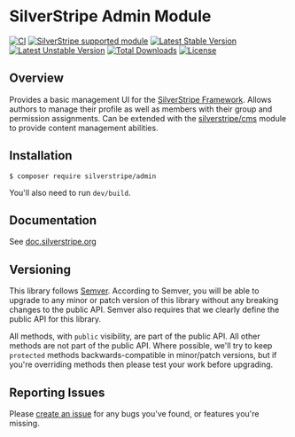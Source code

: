 # SilverStripe Admin Module

[![CI](https://github.com/silverstripe/silverstripe-admin/actions/workflows/ci.yml/badge.svg)](https://github.com/silverstripe/silverstripe-admin/actions/workflows/ci.yml)
[![SilverStripe supported module](https://img.shields.io/badge/silverstripe-supported-0071C4.svg)](https://www.silverstripe.org/software/addons/silverstripe-commercially-supported-module-list/)
[![Latest Stable Version](https://poser.pugx.org/silverstripe/admin/version.svg)](http://www.silverstripe.org/stable-download/)
[![Latest Unstable Version](https://poser.pugx.org/silverstripe/admin/v/unstable.svg)](https://packagist.org/packages/silverstripe/admin)
[![Total Downloads](https://poser.pugx.org/silverstripe/admin/downloads.svg)](https://packagist.org/packages/silverstripe/admin)
[![License](https://poser.pugx.org/silverstripe/admin/license.svg)](https://github.com/silverstripe/silverstripe-admin#license)

## Overview

Provides a basic management UI for the [SilverStripe Framework](http://silverstripe.org).
Allows authors to manage their profile as well as members with their group and permission assignments.
Can be extended with the [silverstripe/cms](https://github.com/silverstripe/silverstripe-cms) module
to provide content management abilities.

## Installation

```
$ composer require silverstripe/admin
```

You'll also need to run `dev/build`.

## Documentation

See [doc.silverstripe.org](http://doc.silverstripe.org)

## Versioning

This library follows [Semver](http://semver.org). According to Semver, you will be able to upgrade to any minor or patch version of this library without any breaking changes to the public API. Semver also requires that we clearly define the public API for this library.

All methods, with `public` visibility, are part of the public API. All other methods are not part of the public API. Where possible, we'll try to keep `protected` methods backwards-compatible in minor/patch versions, but if you're overriding methods then please test your work before upgrading.

## Reporting Issues

Please [create an issue](http://github.com/silverstripe/silverstripe-admin/issues) for any bugs you've found, or features you're missing.
